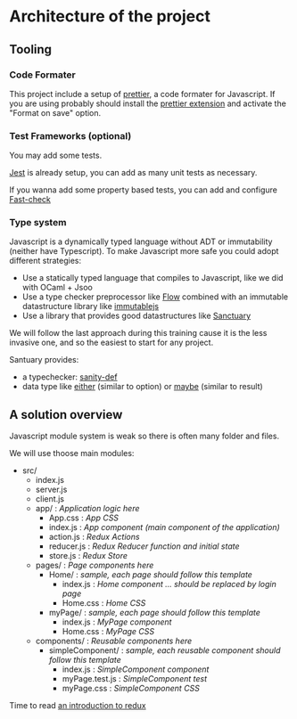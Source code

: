 # Architecture of the project

## Tooling

### Code Formater

This project include a setup of [prettier](https://prettier.io/), a code formater for Javascript.
If you are using probably should install the [prettier extension](https://marketplace.visualstudio.com/items?itemName=esbenp.prettier-vscode) and activate the "Format on save" option.

### Test Frameworks (optional)

You may add some tests.

[Jest](https://jestjs.io/docs/en/getting-started.html) is already setup, you can add as many unit tests as necessary.

If you wanna add some property based tests, you can add and configure [Fast-check](https://github.com/dubzzz/fast-check)

### Type system

Javascript is a dynamically typed language without ADT or immutability (neither have Typescript).
To make Javascript more safe you could adopt different strategies:
- Use a statically typed language that compiles to Javascript, like we did with OCaml + Jsoo
- Use a type checker preprocessor like [Flow](https://flow.org/en/docs/getting-started/) combined with an immutable datastructure library like [immutablejs](https://immutable-js.github.io/immutable-js/docs/#/)
- Use a library that provides good datastructures like [Sanctuary](https://sanctuary.js.org/)

We will follow the last approach during this training cause it is the less invasive one, and so the easiest to start for any project.

Santuary provides:
- a typechecker: [sanity-def](https://sanctuary.js.org/#section:type-checking)
- data type like [either](https://sanctuary.js.org/#section:either) (similar to option) or [maybe](https://sanctuary.js.org/#section:maybe) (similar to result)

## A solution overview

Javascript module system is weak so there is often many folder and files.

We will use thoose main modules:
- src/
    - index.js
    - server.js
    - client.js
    - app/ : _Application logic here_
        - App.css : _App CSS_
        - index.js : _App component (main component of the application)_
        - action.js : _Redux Actions_
        - reducer.js : _Redux Reducer function and initial state_
        - store.js : _Redux Store_
    - pages/ : _Page components here_
        - Home/ : _sample, each page should follow this template_
            - index.js : _Home component ... should be replaced by login page_
            - Home.css : _Home CSS_
        - myPage/ : _sample, each page should follow this template_
            - index.js : _MyPage component_
            - Home.css : _MyPage CSS_
    - components/ : _Reusable components here_
        - simpleComponent/ : _sample, each reusable component should follow this template_
            - index.js : _SimpleComponent component_
            - myPage.test.js : _SimpleComponent test_
            - myPage.css : _SimpleComponent CSS_

Time to read [an introduction to redux](./redux.md)